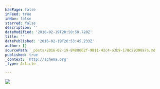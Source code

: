 ```yaml
---
hasPage: false
inFeed: true
inNav: false
starred: false
description: ''
dateModified: '2016-02-19T20:50:50.720Z'
title: ''
datePublished: '2016-02-19T20:53:45.233Z'
author: []
sourcePath: _posts/2016-02-19-8488062f-9811-42c4-a3b9-178c29390a7a.md
published: true
_context: 'http://schema.org'
_type: Article

---
```

![](https://the-grid-user-content.s3-us-west-2.amazonaws.com/db4c7ecc-8240-4496-8586-fb0a357e2cb6.jpg)